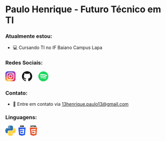# Paulo Henrique - Futuro Técnico em TI
### Atualmente estou:
- 💻 Cursando TI no IF Baiano Campus Lapa
### Redes Sociais:
[![Instagram](folder/instagram.png)](https://www.instagram.com/upaulohen/) &nbsp; &nbsp; [![GitHub](folder/github.png)](https://github.com/Paullin-dev) &nbsp; &nbsp; [![Spotify](folder/spotify.png)](https://open.spotify.com/user/31lqumftxw6t6ezy7macm52xigmm?si=781a1202bf514e54)
### Contato:
- 📧 Entre em contato via 13henrique.paulo13@gmail.com
### Linguagens:
![Python](folder/python.png)
![CSS](folder/css.png)
![Html](folder/html.png)

